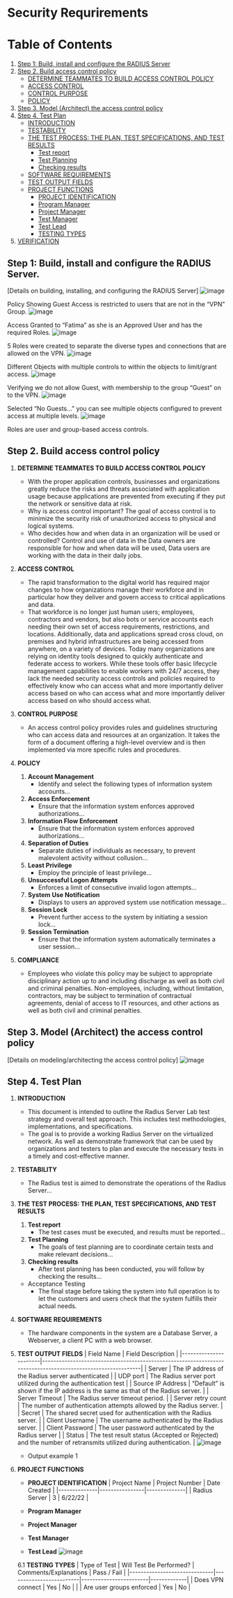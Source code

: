 # Security Requrirements
# Table of Contents
1. [Step 1: Build, install and configure the RADIUS Server](#step-1-build-install-and-configure-the-radius-server)
2. [Step 2. Build access control policy](#step-2-build-access-control-policy)
   - [DETERMINE TEAMMATES TO BUILD ACCESS CONTROL POLICY](#determine-teammates-to-build-access-control-policy)
   - [ACCESS CONTROL](#access-control)
   - [CONTROL PURPOSE](#control-purpose)
   - [POLICY](#policy)
3. [Step 3. Model (Architect) the access control policy](#step-3-model-architect-the-access-control-policy)
4. [Step 4. Test Plan](#step-4-test-plan)
   - [INTRODUCTION](#introduction)
   - [TESTABILITY](#testability)
   - [THE TEST PROCESS: THE PLAN, TEST SPECIFICATIONS, AND TEST RESULTS](#the-test-process-the-plan-test-specifications-and-test-results)
      - [Test report](#test-report)
      - [Test Planning](#test-planning)
      - [Checking results](#checking-results)
   - [SOFTWARE REQUIREMENTS](#software-requirements)
   - [TEST OUTPUT FIELDS](#test-output-fields)
   - [PROJECT FUNCTIONS](#project-functions)
      - [PROJECT IDENTIFICATION](#project-identification)
      - [Program Manager](#program-manager)
      - [Project Manager](#project-manager)
      - [Test Manager](#test-manager)
      - [Test Lead](#test-lead)
      - [TESTING TYPES](#testing-types)
5. [VERIFICATION](#verification)

## Step 1: Build, install and configure the RADIUS Server.
[Details on building, installing, and configuring the RADIUS Server]
![image](https://github.com/jmart375/Radius-Server/assets/91294710/b1bcdba1-e37e-49ad-bb0f-a8e40e4321ff)

Policy Showing Guest Access is restricted to users that are not in the “VPN” Group.
![image](https://github.com/jmart375/Radius-Server/assets/91294710/f23f3e15-185a-4118-b997-31ff25665683)

Access Granted to “Fatima” as she is an Approved User and has the required Roles.
![image](https://github.com/jmart375/Radius-Server/assets/91294710/fc404a0c-f1f9-49d1-bf8b-9d1325b6a38d)

5 Roles were created to separate the diverse types and connections that are allowed on the VPN.
![image](https://github.com/jmart375/Radius-Server/assets/91294710/8fe579e9-0226-4f86-b854-08771fb2e26a)

Different Objects with multiple controls to within the objects to limit/grant access.
![image](https://github.com/jmart375/Radius-Server/assets/91294710/107dd4f9-5116-4917-9e5c-2fb00e3e62f1)

Verifying we do not allow Guest, with membership to the group “Guest” on to the VPN.
![image](https://github.com/jmart375/Radius-Server/assets/91294710/8a4999c5-0a93-4c8d-9376-7660c81c52ef)

Selected “No Guests...” you can see multiple objects configured to prevent access at multiple levels.
![image](https://github.com/jmart375/Radius-Server/assets/91294710/55ba9974-fcb3-45cf-9709-6537ef1ed8ee)

Roles are user and group-based access controls.

## Step 2. Build access control policy
1. **DETERMINE TEAMMATES TO BUILD ACCESS CONTROL POLICY**
   - With the proper application controls, businesses and organizations greatly reduce the risks and threats associated with application usage because applications are prevented from executing if they put the network or sensitive data at risk.
   - Why is access control important? The goal of access control is to minimize the security risk of unauthorized access to physical and logical systems.
   - Who decides how and when data in an organization will be used or controlled? Control and use of data in the Data owners are responsible for how and when data will be used, Data users are working with the data in their daily jobs.

2. **ACCESS CONTROL**
   - The rapid transformation to the digital world has required major changes to how organizations manage their workforce and in particular how they deliver and govern access to critical applications and data.
   - That workforce is no longer just human users; employees, contractors and vendors, but also bots or service accounts each needing their own set of access requirements, restrictions, and locations. Additionally, data and applications spread cross cloud, on premises and hybrid infrastructures are being accessed from anywhere, on a variety of devices. Today many organizations are relying on identity tools designed to quickly authenticate and federate access to workers. While these tools offer basic lifecycle management capabilities to enable workers with 24/7 access, they lack the needed security access controls and policies required to effectively know who can access what and more importantly deliver access based on who can access what and more importantly deliver access based on who should access what. 

3. **CONTROL PURPOSE**
   - An access control policy provides rules and guidelines structuring who can access data and resources at an organization. It takes the form of a document offering a high-level overview and is then implemented via more specific rules and procedures.

4. **POLICY**
   1) **Account Management**
      - Identify and select the following types of information system accounts...
   2) **Access Enforcement**
      - Ensure that the information system enforces approved authorizations...
   3) **Information Flow Enforcement**
      - Ensure that the information system enforces approved authorizations...
   4) **Separation of Duties**
      - Separate duties of individuals as necessary, to prevent malevolent activity without collusion...
   5) **Least Privilege**
      - Employ the principle of least privilege...
   6) **Unsuccessful Logon Attempts**
      - Enforces a limit of consecutive invalid logon attempts...
   7) **System Use Notification**
      - Displays to users an approved system use notification message...
   8) **Session Lock**
      - Prevent further access to the system by initiating a session lock...
   9) **Session Termination**
      - Ensure that the information system automatically terminates a user session...

5. **COMPLIANCE**
   - Employees who violate this policy may be subject to appropriate disciplinary action up to and including discharge as well as both civil and criminal penalties. Non-employees, including, without limitation, contractors, may be subject to termination of contractual agreements, denial of access to IT resources, and other actions as well as both civil and criminal penalties.

## Step 3. Model (Architect) the access control policy
[Details on modeling/architecting the access control policy]
![image](https://github.com/jmart375/Radius-Server/assets/91294710/6a67e3c2-93ff-468e-b2c6-45230cad2ee1)

## Step 4. Test Plan
1. **INTRODUCTION**
   - This document is intended to outline the Radius Server Lab test strategy and overall test approach. This includes test methodologies, implementations, and specifications.
   - The goal is to provide a working Radius Server on the virtualized network. As well as demonstrate framework that can be used by organizations and testers to plan and execute the necessary tests in a timely and cost-effective manner.

2. **TESTABILITY**
   - The Radius test is aimed to demonstrate the operations of the Radius Server...


3. **THE TEST PROCESS: THE PLAN, TEST SPECIFICATIONS, AND TEST RESULTS**
   1. **Test report**
      - The test cases must be executed, and results must be reported...
   2. **Test Planning**
      - The goals of test planning are to coordinate certain tests and make relevant decisions...
   3. **Checking results**
      - After test planning has been conducted, you will follow by checking the results...
   - Acceptance Testing
      - The final stage before taking the system into full operation is to let the customers and users check that the system fulfills their actual needs.

4. **SOFTWARE REQUIREMENTS**
   - The hardware components in the system are a Database Server, a Webserver, a client PC with a web browser.

5. **TEST OUTPUT FIELDS**
   | Field Name            | Field Description                                                                                           |
   |-----------------------|-------------------------------------------------------------------------------------------------------------|
   | Server                | The IP address of the Radius server authenticated                                                             |
   | UDP port              | The Radius server port utilized during the authentication test                                                |
   | Source IP Address     | “Default” is shown if the IP address is the same as that of the Radius server.                                |
   | Server Timeout        | The Radius server timeout period.                                                                             |
   | Server retry count    | The number of authentication attempts allowed by the Radius server.                                            |
   | Secret                | The shared secret used for authentication with the Radius server.                                              |
   | Client Username       | The username authenticated by the Radius server.                                                              |
   | Client Password       | The user password authenticated by the Radius server                                                          |
   | Status                | The test result status (Accepted or Rejected) and the number of retransmits utilized during authentication.  |
![image](https://github.com/jmart375/Radius-Server/assets/91294710/2ce389d3-8b06-45c4-abe1-3e45e7a7fa7d)

   - Output example 1

6. **PROJECT FUNCTIONS**
   - **PROJECT IDENTIFICATION**
      | Project Name | Project Number | Date Created |
      |--------------|----------------|--------------|
      | Radius Server | 3              | 6/22/22      |

   - **Program Manager**
   - **Project Manager**
   - **Test Manager**
   - **Test Lead**
![image](https://github.com/jmart375/Radius-Server/assets/91294710/dc0c0731-f0bf-4068-91ed-b540ad16f92f)

   6.1 **TESTING TYPES**
   | Type of Test                 | Will Test Be Performed? | Comments/Explanations | Pass / Fail |
   |------------------------------|-------------------------|------------------------|-------------|
   | Does VPN connect             | Yes                     | No                     |             |
   | Are user groups enforced      | Yes                     | No                     |
